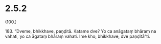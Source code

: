 # 2.5.2

(100.)

183\. “Dveme, bhikkhave, paṇḍitā. Katame dve? Yo ca anāgataṃ bhāraṃ na vahati, yo ca āgataṃ bhāraṃ vahati. Ime kho, bhikkhave, dve paṇḍitā”ti.
